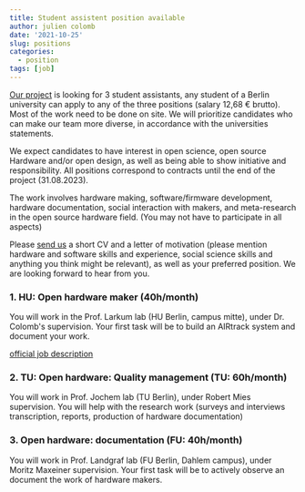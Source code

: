 ```yaml
---
title: Student assistent position available
author: julien colomb
date: '2021-10-25'
slug: positions
categories:
  - position
tags: [job]
---
```


[Our project](/blog/2021/09/27/2021-09-27-scope/) is looking for 3 student assistants, 
any student of a Berlin
university can apply to any of the three positions (salary 12,68 € brutto).
Most of the work need to be done on site.
We will prioritize candidates who can make our team more diverse, 
in accordance with the universities statements.

We expect candidates to have interest 
in open science, open source Hardware and/or open design,
as well as being able to show initiative and responsibility.
All positions
correspond to contracts until the end of the project (31.08.2023).

The work involves hardware making, software/firmware development,
hardware documentation, social interaction with makers,
and meta-research in
the open source hardware field. 
(You may not have to participate in all aspects)

Please [send us](/contact/) a short CV and a letter of motivation 
(please mention hardware and software skills and experience,
social science skills and anything you think might be relevant),
as well as your preferred position.
We are looking forward to hear from you.


### 1. HU: Open hardware maker (40h/month)

You will work in the Prof. Larkum lab (HU Berlin, campus mitte),
under Dr. Colomb's supervision.
Your first task will be to build an AIRtrack system and document your work.

[official job description](https://fakultaeten.hu-berlin.de/de/lewi/fakultaet/verwal/as-shk/ifb/2112-24-21/view ) 

### 2. TU: Open hardware: Quality management (TU: 60h/month)

You will work in Prof. Jochem lab (TU Berlin), under Robert Mies supervision.
You will help with the research work (surveys and interviews transcription,
reports, production of hardware documentation)


### 3. Open hardware: documentation (FU: 40h/month)

You will work in Prof. Landgraf lab (FU Berlin, Dahlem campus),
under Moritz Maxeiner supervision.
Your first task will be to actively observe an document the work of hardware makers.



